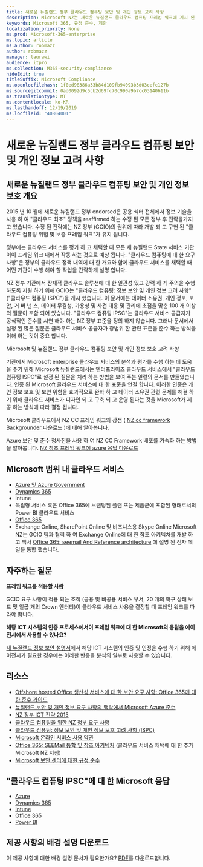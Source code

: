 ```yaml
---
title: 새로운 뉴질랜드 정부 클라우드 컴퓨팅 보안 및 개인 정보 고려 사항
description: Microsoft NZ는 새로운 뉴질랜드 클라우드 컴퓨팅 프레임 워크에 게시 된 질문을 해결 합니다.
keywords: Microsoft 365, 규정 준수, 제안
localization_priority: None
ms.prod: Microsoft-365-enterprise
ms.topic: article
ms.author: robmazz
author: robmazz
manager: laurawi
audience: itpro
ms.collection: M365-security-compliance
hideEdit: true
titleSuffix: Microsoft Compliance
ms.openlocfilehash: 1f0ed98386a33b84d109fb94093b3d03cefc127b
ms.sourcegitcommit: 0ad0092d9c5cb2d69fc70c990a9b7cc03140611b
ms.translationtype: MT
ms.contentlocale: ko-KR
ms.lasthandoff: 12/19/2019
ms.locfileid: "40804001"
---
```

# <a name="new-zealand-government-cloud-computing-security-and-privacy-considerations"></a>새로운 뉴질랜드 정부 클라우드 컴퓨팅 보안 및 개인 정보 고려 사항

## <a name="new-zealand-government-cloud-computing-security-and-privacy-overview"></a>새로운 뉴질랜드 정부 클라우드 컴퓨팅 보안 및 개인 정보 보호 개요

2015 년 10 월에 새로운 뉴질랜드 정부 endorsed은 공용 섹터 전체에서 정보 기술을 사용 하 여 "클라우드 최초" 정책을 reaffirmed 하는 수정 된 모든 정부 후 전략을가지고 있습니다. 수정 된 전략에는 NZ 정부 (GCIO)의 권위에 따라 개발 되 고 구현 된 "클라우드 컴퓨팅 위험 및 보증 프레임 워크"가 유지 됩니다.

정부에는 클라우드 서비스를 평가 하 고 채택할 때 모든 새 뉴질랜드 State 서비스 기관이이 프레임 워크 내에서 작동 하는 것으로 예상 됩니다. "클라우드 컴퓨팅에 대 한 요구 사항"은 정부의 클라우드 정책 내역에 대 한 개요와 함께 클라우드 서비스를 채택할 때 어떤 기관이 수행 해야 할 작업을 간략하게 설명 합니다.

NZ 정부 기관에서 잠재적 클라우드 솔루션에 대 한 일관성 있고 강력 하 게 주의을 수행 하도록 지원 하기 위해 GCIO는 "클라우드 컴퓨팅: 정보 보안 및 개인 정보 고려 사항" ("클라우드 컴퓨팅 ISPC")을 게시 했습니다. 이 문서에는 데이터 소유권, 개인 정보, 보안, 거 버 넌 스, 데이터 무결성, 가용성 및 사건 대응 및 관리에 초점을 맞춘 100 개 이상의 질문이 포함 되어 있습니다. "클라우드 컴퓨팅 IPSC"는 클라우드 서비스 공급자가 공식적인 준수를 시연 해야 하는 NZ 정부 표준을 정의 하지 않습니다. 그러나 문서에서 설정 된 많은 질문은 클라우드 서비스 공급자가 광범위 한 관련 표준을 준수 하는 방식을 이해 하는 것이 중요 합니다.

Microsoft 및 뉴질랜드 정부 클라우드 컴퓨팅 보안 및 개인 정보 보호 고려 사항

기관에서 Microsoft enterprise 클라우드 서비스의 분석과 평가를 수행 하는 데 도움을 주기 위해 Microsoft 뉴질랜드에서는 엔터프라이즈 클라우드 서비스에서 "클라우드 컴퓨팅 ISPC"로 설정 된 질문을 처리 하는 방법을 보여 주는 일련의 문서를 만들었습니다. 인증 된 Microsoft 클라우드 서비스에 대 한 표준을 연결 합니다. 이러한 인증은 개인 정보 보호 및 보안 위험을 효과적으로 완화 하 고 데이터 소유권 관련 문제를 해결 하기 위해 클라우드 서비스가 디자인 되 고 구축 되 고 운영 된다는 것을 Microsoft가 제공 하는 방식에 따라 결정 됩니다.

Microsoft 클라우드에서 NZ CC 프레임 워크의 장점 ( [NZ cc framework Backgrounder 다운로드](https://aka.ms/nzcc-framework-backgrounder) )에 대해 알아봅니다.

Azure 보안 및 준수 청사진을 사용 하 여 NZ CC Framework 배포를 가속화 하는 방법을 알아봅니다. [NZ 참조 프레임 워크에 azure 응답 다운로드](https://gallery.technet.microsoft.com/Response-to-GCIO-Cloud-e117bbb9)

## <a name="microsoft-in-scope-cloud-services"></a>Microsoft 범위 내 클라우드 서비스

- [Azure 및 Azure Government](https://aka.ms/AzureCompliance)
- [Dynamics 365](https://aka.ms/d365-compliance-list)
- Intune
- 독립형 서비스 혹은 Office 365에 브랜딩된 플랜 또는 제품군에 포함된 형태로서의 Power BI 클라우드 서비스
- [Office 365](https://go.microsoft.com/fwlink/p/?LinkID=2077751)
- Exchange Online, SharePoint Online 및 비즈니스용 Skype Online Microsoft NZ는 GCIO 팀과 협력 하 여 Exchange Online에 대 한 참조 아키텍처를 개발 하 고 백서 [Office 365: seemail And Reference architecture](https://download.microsoft.com/download/8/5/9/859CDCEE-D293-47D8-9B6A-670B108B48E1/Microsoft_Office_365_white_paper_EN_US.pdf) 에 설명 된 전자 메일을 통합 했습니다.

## <a name="frequently-asked-questions"></a>자주하는 질문

**프레임 워크를 적용할 사람**

GCIO 요구 사항이 적용 되는 조직 (공용 및 비공용 서비스 부서, 20 개의 학구 상태 보드 및 일곱 개의 Crown 엔터티)이 클라우드 서비스 사용을 결정할 때 프레임 워크를 따라야 합니다.

**해당 ICT 시스템의 인증 프로세스에서이 프레임 워크에 대 한 Microsoft의 응답을 에이전시에서 사용할 수 있나요?**

[새 뉴질랜드 정보 보안 설명서](https://go.microsoft.com/fwlink/p/?linkid=2099496)에서 해당 ICT 시스템의 인증 및 인정을 수행 하기 위해 에이전시가 필요한 경우에는 이러한 반응을 분석의 일부로 사용할 수 있습니다.

## <a name="resources"></a>리소스

- [Offshore hosted Office 생산성 서비스에 대 한 보안 요구 사항: Office 365에 대 한 준수 가이드](https://aka.ms/o365-gcio-conformance-guidance)
- [뉴질랜드 보안 및 개인 정보 요구 사항의 맥락에서 Microsoft Azure 준수](https://aka.ms/azurecompliancenewzealand)
- [NZ 정부 ICT 전략 2015](https://www.ict.govt.nz/strategy-and-action-plan/strategy/)
- [클라우드 컴퓨팅을 위한 NZ 정부 요구 사항](https://aka.ms/NZ-Cloud-Requirements)
- [클라우드 컴퓨팅: 정보 보안 및 개인 정보 보호 고려 사항 (ISPC)](https://aka.ms/NZ-Cloud-Computing-Considerations)
- [Microsoft 온라인 서비스 사용 약관](https://aka.ms/Online-Services-Terms)
- [Office 365: SEEMail 통합 및 참조 아키텍처](https://download.microsoft.com/download/8/5/9/859CDCEE-D293-47D8-9B6A-670B108B48E1/Microsoft_Office_365_white_paper_EN_US.pdf) (클라우드 서비스 채택에 대 한 추가 Microsoft NZ 지침)
- [Microsoft 보안 센터에 대한 규정 준수](https://www.microsoft.com/trust-center/compliance/compliance-overview)

## <a name="microsoft-responses-to-cloud-computing-ipsc"></a>"클라우드 컴퓨팅 IPSC"에 대 한 Microsoft 응답

- [Azure](https://aka.ms/Azure-NZ-response)
- [Dynamics 365](https://aka.ms/d365-nz-response)
- [Intune](https://aka.ms/Intune-NZ-response)
- [Office 365](https://aka.ms/O365-NZ-Response)
- [Power BI](https://download.microsoft.com/download/5/1/7/51726B9B-2E76-49C4-9D4F-A36BF025CB93/Response-to-GCIO-105-questions-Power-BI.pdf)

## <a name="download-the-offering-backgrounder"></a>제공 사항의 배경 설명 다운로드

이 제공 사항에 대한 배경 설명 문서가 필요한가요? [PDF](https://download.microsoft.com/download/6/6/4/664E4B6F-15C6-421E-8F74-3FA468587A47/NZ_CC_Compliance_Backgrounder.pdf)를 다운로드합니다.
